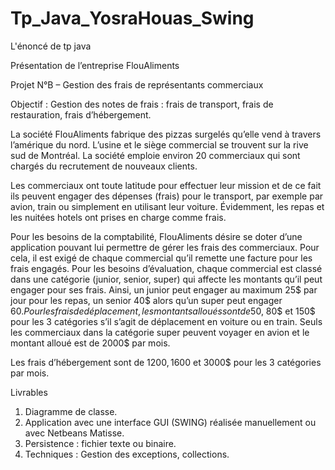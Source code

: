 # Tp_Java_YosraHouas_Swing
L'énoncé de tp java

Présentation de l’entreprise FlouAliments

Projet N°B – Gestion des frais de représentants commerciaux

Objectif : Gestion des notes de frais : frais de transport, frais de restauration, frais d’hébergement.

La société FlouAliments fabrique des pizzas surgelés qu’elle vend à travers l’amérique du nord. L’usine et le  siège commercial se trouvent sur la rive sud de Montréal. La société emploie environ 20 commerciaux qui sont chargés du recrutement de nouveaux clients. 

Les commerciaux ont toute latitude pour effectuer leur mission et de ce fait ils peuvent engager des dépenses (frais) pour le transport, par exemple par avion, train ou simplement en utilisant leur voiture. Évidemment, les repas et les nuitées hotels ont prises en charge comme frais. 

Pour les besoins de la comptabilité, FlouAliments désire se doter d’une application pouvant lui permettre de gérer les frais des commerciaux. Pour cela, il est exigé de chaque commercial qu’il remette une facture pour les frais engagés. Pour les besoins d’évaluation, chaque commercial est classé dans une catégorie (junior, senior, super) qui affecte les montants qu’il peut engager pour ses frais. Ainsi, un junior peut engager au maximum 25$ par jour pour les repas, un senior 40$ alors qu’un super peut engager 60$. Pour les frais de déplacement, les montants alloués sont de 50$, 80$ et 150$ pour les 3 catégories s’il s’agit de déplacement en voiture ou en train. Seuls les commerciaux dans la catégorie super peuvent voyager en avion et le montant alloué est de 2000$ par mois.

Les frais d’hébergement sont de 1200$, 1600$ et 3000$ pour les 3 catégories par mois.

Livrables

1.	Diagramme de classe.
2.	Application avec une interface GUI (SWING) réalisée manuellement ou avec Netbeans Matisse.
3.	Persistence : fichier texte ou binaire.
4.	Techniques : Gestion des exceptions, collections.
